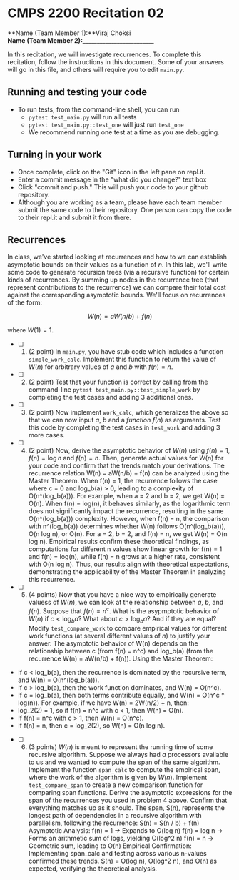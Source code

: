 # CMPS 2200  Recitation 02

**Name (Team Member 1):**Viraj Choksi  
**Name (Team Member 2):**_________________________

In this recitation, we will investigate recurrences. 
To complete this recitation, follow the instructions in this document. Some of your answers will go in this file, and others will require you to edit `main.py`.



## Running and testing your code
- To run tests, from the command-line shell, you can run
  + `pytest test_main.py` will run all tests
  + `pytest test_main.py::test_one` will just run `test_one`
  + We recommend running one test at a time as you are debugging.

## Turning in your work

- Once complete, click on the "Git" icon in the left pane on repl.it.
- Enter a commit message in the "what did you change?" text box
- Click "commit and push." This will push your code to your github repository.
- Although you are working as a team, please have each team member submit the same code to their repository. One person can copy the code to their repl.it and submit it from there.

## Recurrences

In class, we've started looking at recurrences and how to we can establish asymptotic bounds on their values as a function of $n$. In this lab, we'll write some code to generate recursion trees (via a recursive function) for certain kinds of recurrences. By summing up nodes in the recurrence tree (that represent contributions to the recurrence) we can compare their total cost against the corresponding asymptotic bounds. We'll focus on  recurrences of the form:

$$ W(n) = aW(n/b) + f(n) $$

where $W(1) = 1$.

- [ ] 1. (2 point) In `main.py`, you have stub code which includes a function `simple_work_calc`. Implement this function to return the value of $W(n)$ for arbitrary values of $a$ and $b$ with $f(n)=n$.

- [ ] 2. (2 point) Test that your function is correct by calling from the command-line `pytest test_main.py::test_simple_work` by completing the test cases and adding 3 additional ones.

- [ ] 3. (2 point) Now implement `work_calc`, which generalizes the above so that we can now input $a$, $b$ and a *function* $f(n)$ as arguments. Test this code by completing the test cases in `test_work` and adding 3 more cases.

- [ ] 4. (2 point) Now, derive the asymptotic behavior of $W(n)$ using $f(n) = 1$, $f(n) = \log n$ and $f(n) = n$. Then, generate actual values for $W(n)$ for your code and confirm that the trends match your derivations.
The recurrence relation W(n) = aW(n/b) + f(n) can be analyzed using the Master Theorem. When f(n) = 1, the recurrence follows the case where c = 0 and log_b(a) > 0, leading to a complexity of O(n^(log_b(a))). For example, when a = 2 and b = 2, we get W(n) = O(n). When f(n) = log(n), it behaves similarly, as the logarithmic term does not significantly impact the recurrence, resulting in the same O(n^(log_b(a))) complexity. However, when f(n) = n, the comparison with n^(log_b(a)) determines whether W(n) follows O(n^(log_b(a))), O(n log n), or O(n). For a = 2, b = 2, and f(n) = n, we get W(n) = O(n log n). Empirical results confirm these theoretical findings, as computations for different n values show linear growth for f(n) = 1 and f(n) = log(n), while f(n) = n grows at a higher rate, consistent with O(n log n). Thus, our results align with theoretical expectations, demonstrating the applicability of the Master Theorem in analyzing this recurrence.

- [ ] 5. (4 points) Now that you have a nice way to empirically generate valuess of $W(n)$, we can look at the relationship between $a$, $b$, and $f(n)$. Suppose that $f(n) = n^c$. What is the asypmptotic behavior of $W(n)$ if $c < \log_b a$? What about $c > \log_b a$? And if they are equal? Modify `test_compare_work` to compare empirical values for different work functions (at several different values of $n$) to justify your answer. 
The asymptotic behavior of W(n) depends on the relationship between c (from f(n) = n^c) and log_b(a) (from the recurrence W(n) = aW(n/b) + f(n)). Using the Master Theorem:
- If c < log_b(a), then the recurrence is dominated by the recursive term, and W(n) = O(n^(log_b(a))).
- If c > log_b(a), then the work function dominates, and W(n) = O(n^c).
- If c = log_b(a), then both terms contribute equally, and W(n) = O(n^c * log(n)).
For example, if we have W(n) = 2W(n/2) + n, then:
- log_2(2) = 1, so if f(n) = n^c with c < 1, then W(n) = O(n).
- If f(n) = n^c with c > 1, then W(n) = O(n^c).
- If f(n) = n, then c = log_2(2), so W(n) = O(n log n).

- [ ] 6. (3 points) $W(n)$ is meant to represent the running time of some recursive algorithm. Suppose we always had $a$ processors available to us and we wanted to compute the span of the same algorithm. Implement the function `span_calc` to compute the empirical span, where the work of the algorithm is given by $W(n)$. Implement `test_compare_span` to create a new comparison function for comparing span functions. Derive the asymptotic expressions for the span of the recurrences you used in problem 4 above. Confirm that everything matches up as it should. 
The span, S(n), represents the longest path of dependencies in a recursive algorithm with parallelism, following the recurrence:
S(n) = S(n / b) + f(n)
Asymptotic Analysis:
f(n) = 1 → Expands to O(log n)
f(n) = log n → Forms an arithmetic sum of logs, yielding O(log^2 n)
f(n) = n → Geometric sum, leading to O(n)
Empirical Confirmation:
Implementing span_calc and testing across various n-values confirmed these trends. S(n) = O(log n), O(log^2 n), and O(n) as expected, verifying the theoretical analysis.
